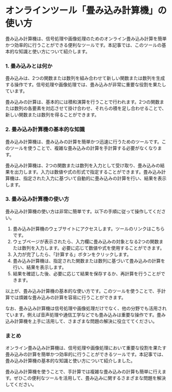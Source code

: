 オンラインツール「畳み込み計算機」の使い方
=====================

畳み込み計算機は、信号処理や画像処理のためのオンライン畳み込み計算を簡単かつ効率的に行うことができる便利なツールです。本記事では、このツールの基本的な知識と使い方について紹介します。

### 1. 畳み込みとは何か

畳み込みは、2つの関数または数列を組み合わせて新しい関数または数列を生成する操作です。信号処理や画像処理では、畳み込みが非常に重要な役割を果たしています。

畳み込みの計算は、基本的には積和演算を行うことで行われます。2つの関数または数列の各要素を対応させて掛け合わせ、それらの積を足し合わせることで、新しい関数または数列を得ることができます。

### 2. 畳み込み計算機の基本的な知識

畳み込み計算機は、畳み込みの計算を簡単かつ迅速に行うためのツールです。このツールを使うことで、複雑な畳み込みの計算を手計算する必要がなくなります。

畳み込み計算機は、2つの関数または数列を入力として受け取り、畳み込みの結果を出力します。入力は数値や式の形式で指定することができます。畳み込み計算機は、指定された入力に基づいて自動的に畳み込みの計算を行い、結果を表示します。

### 3. 畳み込み計算機の使い方

畳み込み計算機の使い方は非常に簡単です。以下の手順に従って操作してください。

1. 畳み込み計算機のウェブサイトにアクセスします。ツールのリンクはこちらです。
2. ウェブページが表示されたら、入力欄に畳み込みの対象となる2つの関数または数列を入力します。必要に応じて数値や式を使用することができます。
3. 入力が完了したら、「計算する」ボタンをクリックします。
4. 畳み込み計算機は、指定された関数または数列に基づいて畳み込みの計算を行い、結果を表示します。
5. 結果を確認した後、必要に応じて結果を保存するか、再計算を行うことができます。

以上が、畳み込み計算機の基本的な使い方です。このツールを使うことで、手計算では煩雑な畳み込みの計算を容易に行うことができます。

なお、畳み込み計算機は信号処理や画像処理だけでなく、他の分野でも活用されています。例えば音声処理や通信工学などでも畳み込みは重要な操作です。畳み込み計算機を上手に活用して、さまざまな問題の解決に役立ててください。

### まとめ

オンライン畳み込み計算機は、信号処理や画像処理において重要な役割を果たす畳み込みの計算を簡単かつ効率的に行うことができるツールです。本記事では、畳み込み計算機の基本的な知識と使い方について紹介しました。

畳み込み計算機を使うことで、手計算では複雑な畳み込みの計算も簡単に行えます。ぜひこの便利なツールを活用して、畳み込みに関するさまざまな問題を解決してください。